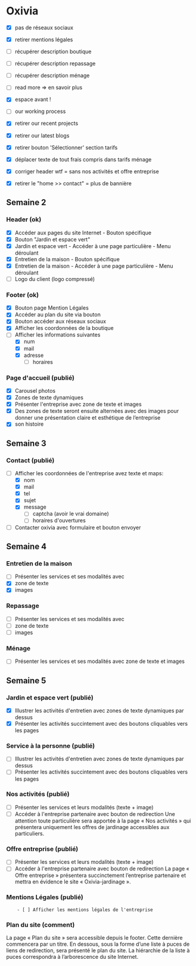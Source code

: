 # Oxivia

- [x] pas de réseaux sociaux
- [x] retirer mentions légales
- [ ] récupérer description boutique
- [ ] récupérer description repassage
- [ ] récupérer description ménage
- [ ] read more => en savoir plus
- [x] espace avant !
- [ ] our working process
- [x] retirer our recent projects
- [x] retirer our latest blogs
- [x] retirer bouton 'Sélectionner' section tarifs
- [x] déplacer texte de tout frais compris dans tarifs ménage
- [x] corriger header wtf = sans nos activités et offre entreprise
- [x] retirer le "home >> contact" = plus de bannière


## Semaine 2
### Header (ok)
- [x] Accéder aux pages du site Internet - Bouton spécifique
- [x] Bouton "Jardin et espace vert"
- [x] Jardin et espace vert - Accéder à une page particulière - Menu déroulant
- [x] Entretien de la maison - Bouton spécifique
- [x] Entretien de la maison - Accéder à une page particulière - Menu déroulant
- [ ] Logo du client (logo compressé)

### Footer (ok)
- [x] Bouton page Mention Légales
- [x] Accéder au plan du site via bouton
- [x] Bouton accéder aux réseaux sociaux
- [x] Afficher les coordonnées de la boutique
- [ ] Afficher les informations suivantes
	- [x] num
	- [x] mail
	- [x] adresse
		- [ ] horaires

### Page d'accueil (publié)
- [x] Carousel photos
- [x] Zones de texte dynamiques
- [x] Présenter l'entreprise avec zone de texte et images
- [x] Des zones de texte seront ensuite alternées avec des images pour donner une présentation claire et esthétique de l’entreprise 
- [x] son histoire

## Semaine 3
### Contact (publié)
- [ ] Afficher les coordonnées de l'entreprise avez texte et maps:
	- [x] nom
	- [x] mail
	- [x] tel
	- [x] sujet
	- [x] message
		- [ ] captcha (avoir le vrai domaine)
		- [ ] horaires d'ouvertures
- [ ] Contacter oxivia avec formulaire et bouton envoyer

## Semaine 4
### Entretien de la maison
- [ ] Présenter les services et ses modalités avec
- [x] zone de texte
- [x] images

### Repassage
- [ ] Présenter les services et ses modalités avec
- [ ] zone de texte 
- [ ] images

### Ménage
- [ ] Présenter les services et ses modalités avec zone de texte et images

## Semaine 5
### Jardin et espace vert (publié)
- [x] Illustrer les activités d'entretien avec zones de texte dynamiques par dessus
- [x] Présenter les activités succintement avec des boutons cliquables vers les pages

### Service à la personne (publié)
- [ ] Illustrer les activités d'entretien avec zones de texte dynamiques par dessus
- [ ] Présenter les activités succintement avec des boutons cliquables vers les pages

### Nos activités (publié)
- [ ] Présenter les services et leurs modalités (texte + image)
- [ ] Accéder à l'entreprise partenaire avec bouton de redirection
Une attention toute particulière sera apportée à la page « Nos activités » qui présentera uniquement les offres de jardinage accessibles aux particuliers.

### Offre entreprise (publié)
- [ ] Présenter les services et leurs modalités (texte + image)
- [ ] Accéder à l'entreprise partenaire avec bouton de redirection
La page « Offre entreprise » présentera succinctement l’entreprise partenaire et mettra en évidence le site « Oxivia-jardinage ».

### Mentions Légales (publié)
		- [ ] Afficher les mentions légales de l'entreprise

### Plan du site (comment)
La page « Plan du site » sera accessible depuis le footer. Cette dernière commencera par un titre. En dessous, sous la forme d’une liste à puces de liens de redirection, sera présenté le plan du site. La hiérarchie de la liste à puces correspondra à l’arborescence du site Internet.
